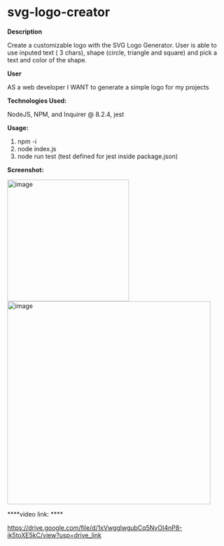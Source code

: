# svg-logo-creator


**Description**

Create a customizable logo with the SVG Logo Generator. User is able to use inputed text ( 3 chars), shape (circle, triangle and square) and pick a text and color of the shape.


**User**

AS a web developer I WANT to generate a simple logo for my projects


**Technologies Used:**

NodeJS, NPM, and Inquirer @ 8.2.4, jest

**Usage:**
1. npm -i
2. node index.js
3. node run test (test defined for jest inside package.json)


**Screenshot:**

<img width="278" alt="image" src="https://github.com/arunmishra11/svg-logo-creator/assets/156019606/5d2b6b74-66b4-49b4-8b7d-f2580b6980c0">

<img width="464" alt="image" src="https://github.com/arunmishra11/svg-logo-creator/assets/156019606/e40ec68f-fd44-4463-878b-e2788737eadc">




****video link: ****

https://drive.google.com/file/d/1xVwgglwgubCq5NyOI4nP8-ik5toXE5kC/view?usp=drive_link
